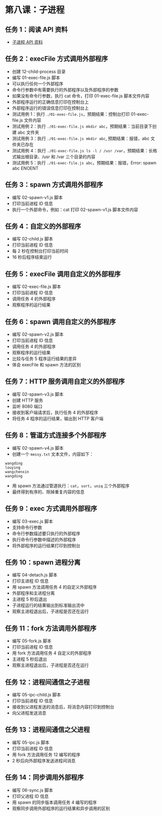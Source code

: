 # 第八课：子进程

## 任务 1：阅读 API 资料

- [子进程 API 资料](http://nodejs.cn/api/child_process.html)  

## 任务 2：execFile 方式调用外部程序

- 创建 12-child-process 目录  
- 编写 01-exec-file.js 脚本
- 可以执行任何一个外部程序  
- 命令行参数中有需要执行的外部程序以及外部程序的参数  
- 如果没有命令行参数，执行 cat 命令，打印 01-exec-file.js 脚本文件内容  
- 外部程序运行的正确信息打印在控制台上  
- 外部程序运行的错误信息打印在控制台上  
- 测试用例 1：执行 `./01-exec-file.js`，预期结果：控制台打印 01-exec-file.js 文件内容  
- 测试用例 2：执行 `./01-exec-file.js mkdir abc`，预期结果：当前目录下创建 abc 文件夹  
- 测试用例 3：执行 `./01-exec-file.js mkdir abc`, 预期结果：报错，abc 文件夹已存在  
- 测试用例 4：执行 `./01-exec-file.js ls -l / /usr /var`，预期结果：长格式输出根目录、/usr 和 /var 三个目录的内容  
- 测试用例 5：执行 `./01-exec-file.js abc`，预期结果：报错，Error: spawn abc ENOENT  

## 任务 3：spawn 方式调用外部程序

- 编写 02-spawn-v1.js 脚本
- 打印当前进程 ID 信息
- 执行一个外部命令，例如：cat 打印 02-spawn-v1.js 脚本文件内容

## 任务 4：自定义的外部程序

- 编写 02-child.js 脚本
- 打印当前进程 ID 信息
- 每 2 秒在控制台打印当前时间
- 16 秒后程序结束运行

## 任务 5：execFile 调用自定义的外部程序

- 编写 02-exec-file.js 脚本
- 打印当前进程 ID 信息
- 调用任务 4 的外部程序
- 观察程序的运行结果

## 任务 6：spawn 调用自定义的外部程序

- 编写 02-spawn-v2.js 脚本
- 打印当前进程 ID 信息
- 调用任务 4 的外部程序
- 观察程序的运行结果
- 比较与任务 5 程序运行结果的差异
- 体会 execFile 和 spawn 方法的区别

## 任务 7：HTTP 服务调用自定义的外部程序

- 编写 02-spawn-v3.js 脚本
- 创建 HTTP 服务
- 监听 8080 端口
- 接收到客户端请求后，执行任务 4 的外部程序
- 将任务 4 程序的运行结果，输出到 HTTP 客户端

## 任务 8：管道方式连接多个外部程序

- 编写 02-spawn-v4.js 脚本
- 创建一个 `messy.txt` 文本文件，内容如下：
```
wangding
louying
wangchenxin
wangding
```
- 用 spawn 方法通过管道执行：`cat`，`sort`，`uniq` 三个外部程序
- 最终得到有序的、除掉重复内容的信息

## 任务 9：exec 方式调用外部程序

- 编写 03-exec.js 脚本
- 支持命令行参数
- 命令行参数描述要只执行的外部程序
- 执行命令行参数中描述的外部程序
- 将外部程序的运行结果打印到控制台

## 任务 10：spawn 进程分离

- 编写 04-detach.js 脚本
- 打印主进程 ID 信息
- 用 spawn 方法调用任务 4 的自定义外部程序
- 外部程序和主进程分离
- 主进程 5 秒后退出
- 子进程运行的结果输出到标准输出流中
- 观察主进程退出后，子进程是否还在运行

## 任务 11：fork 方法调用外部程序

- 编写 05-fork.js 脚本
- 打印当前进程 ID 信息
- 用 fork 方法调用任务 4 自定义的外部程序
- 主进程 5 秒后退出
- 观察主进程退出后，子进程是否还在运行

## 任务 12：进程间通信之子进程

- 编写 05-ipc-child.js 脚本
- 打印当前进程 ID 信息
- 接收到父进程发送的消息后，将消息内容打印到控制台
- 向父进程发送消息

## 任务 13：进程间通信之父进程

- 编写 05-ipc.js 脚本
- 打印当前进程 ID 信息
- 用 fork 方法调用任务 12 编写的程序
- 2 秒后向外部程序发送进程间消息

## 任务 14：同步调用外部程序

- 编写 06-sync.js 脚本
- 打印父进程 ID 信息
- 用 spawn 的同步版本调用任务 4 编写的程序
- 观察同步调用外部程序的运行结果和异步调用的区别

